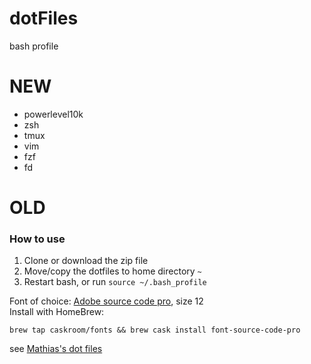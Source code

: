 # dotFiles
bash profile

# NEW
- powerlevel10k
- zsh
- tmux
- vim
- fzf
- fd

# OLD
### How to use
1. Clone or download the zip file
2. Move/copy the dotfiles to home directory `~`
3. Restart bash, or run `source ~/.bash_profile`  


Font of choice: [Adobe source code pro](https://github.com/adobe-fonts/source-code-pro), size 12  
Install with HomeBrew:
```
brew tap caskroom/fonts && brew cask install font-source-code-pro
```

see [Mathias's dot files](https://github.com/mathiasbynens/dotfiles)

